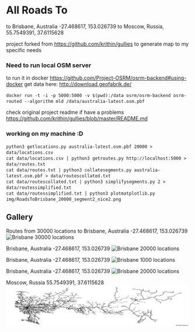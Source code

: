 # All Roads To

to Brisbane, Australia -27.468617, 153.026739
to Moscow, Russia,  55.7549391, 37.6115628

project forked from https://github.com/krithin/gullies to generate map to my specific needs


### Need to run local OSM server
to run it in docker https://github.com/Project-OSRM/osrm-backend#using-docker
get data here: http://download.geofabrik.de/
```
docker run -t -i -p 5000:5000 -v $(pwd):/data osrm/osrm-backend osrm-routed --algorithm mld /data/australia-latest.osm.pbf
```

check original project readme if have a problems https://github.com/krithin/gullies/blob/master/README.md


### working on my machine :D
```
python3 getlocations.py australia-latest.osm.pbf 20000 > data/locations.csv
cat data/locations.csv | python3 getroutes.py http://localhost:5000 > data/routes.txt
cat data/routes.txt | python3 collatesegments.py australia-latest.osm.pbf > data/routescollated.txt
cat data/routescollated.txt | python3 simplifysegments.py 2 > data/routessimplified.txt
cat data/routessimplified.txt | python3 plotmatplotlib.py img/RoadsToBrisbane_20000_segment2_nice2.png
```

## Gallery
Routes from 30000 locations to Brisbane, Australia -27.468617, 153.026739
![Brisbane 30000 locations](img/RoadsToBrisbane_30000_segment2.png)

Brisbane, Australia -27.468617, 153.026739
![Brisbane 20000 locations](img/RoadsToBrisbane_20000_segment2_nice_lines.png)

Brisbane, Australia -27.468617, 153.026739
![Brisbane 1000 locations](img/RoadsToBrisbane_1000_segment2.png)

Brisbane, Australia -27.468617, 153.026739
![Brisbane 20000 locations](img/RoadsToBrisbane_20000_segment2.png)

Moscow, Russia 55.7549391, 37.6115628
![Moscow 10000 locations](img/RoadsToMoscow_10000_segment2_nice2.png)
